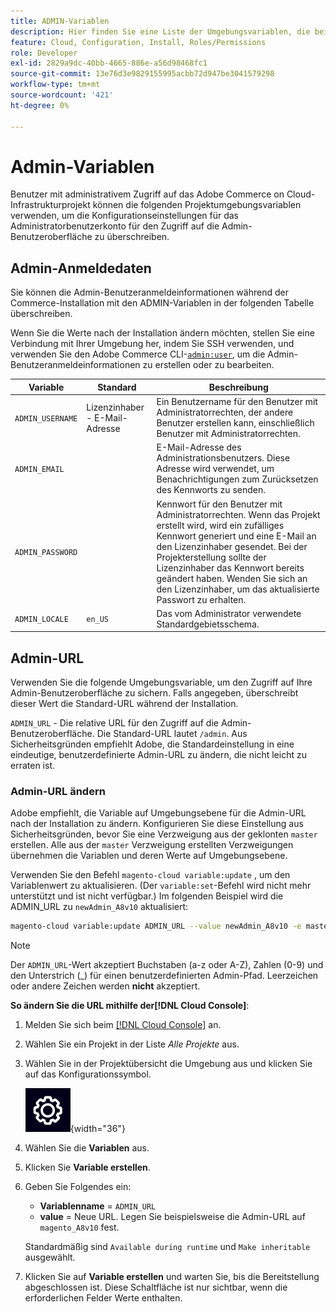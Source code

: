 ```yaml
---
title: ADMIN-Variablen
description: Hier finden Sie eine Liste der Umgebungsvariablen, die bei der Installation von Adobe Commerce in der Cloud-Infrastruktur verwendet werden.
feature: Cloud, Configuration, Install, Roles/Permissions
role: Developer
exl-id: 2829a9dc-40bb-4665-886e-a56d98468fc1
source-git-commit: 13e76d3e9829155995acbb72d947be3041579298
workflow-type: tm+mt
source-wordcount: '421'
ht-degree: 0%

---
```


# Admin-Variablen

Benutzer mit administrativem Zugriff auf das Adobe Commerce on Cloud-Infrastrukturprojekt können die folgenden Projektumgebungsvariablen verwenden, um die Konfigurationseinstellungen für das Administratorbenutzerkonto für den Zugriff auf die Admin-Benutzeroberfläche zu überschreiben.

## Admin-Anmeldedaten

Sie können die Admin-Benutzeranmeldeinformationen während der Commerce-Installation mit den ADMIN-Variablen in der folgenden Tabelle überschreiben.

Wenn Sie die Werte nach der Installation ändern möchten, stellen Sie eine Verbindung mit Ihrer Umgebung her, indem Sie SSH verwenden, und verwenden Sie den Adobe Commerce CLI-[`admin:user`](https://experienceleague.adobe.com/docs/commerce-operations/installation-guide/tutorials/admin.html), um die Admin-Benutzeranmeldeinformationen zu erstellen oder zu bearbeiten.

| Variable | Standard | Beschreibung |
| -------------- | --------------------------- | ----------- |
| `ADMIN_USERNAME` | Lizenzinhaber - E-Mail-Adresse | Ein Benutzername für den Benutzer mit Administratorrechten, der andere Benutzer erstellen kann, einschließlich Benutzer mit Administratorrechten. |
| `ADMIN_EMAIL` |                             | E-Mail-Adresse des Administrationsbenutzers. Diese Adresse wird verwendet, um Benachrichtigungen zum Zurücksetzen des Kennworts zu senden. |
| `ADMIN_PASSWORD` |                             | Kennwort für den Benutzer mit Administratorrechten. Wenn das Projekt erstellt wird, wird ein zufälliges Kennwort generiert und eine E-Mail an den Lizenzinhaber gesendet. Bei der Projekterstellung sollte der Lizenzinhaber das Kennwort bereits geändert haben. Wenden Sie sich an den Lizenzinhaber, um das aktualisierte Passwort zu erhalten. |
| `ADMIN_LOCALE` | `en_US` | Das vom Administrator verwendete Standardgebietsschema. |

## Admin-URL

Verwenden Sie die folgende Umgebungsvariable, um den Zugriff auf Ihre Admin-Benutzeroberfläche zu sichern. Falls angegeben, überschreibt dieser Wert die Standard-URL während der Installation.

`ADMIN_URL` - Die relative URL für den Zugriff auf die Admin-Benutzeroberfläche. Die Standard-URL lautet `/admin`. Aus Sicherheitsgründen empfiehlt Adobe, die Standardeinstellung in eine eindeutige, benutzerdefinierte Admin-URL zu ändern, die nicht leicht zu erraten ist.

### Admin-URL ändern

Adobe empfiehlt, die Variable auf Umgebungsebene für die Admin-URL nach der Installation zu ändern. Konfigurieren Sie diese Einstellung aus Sicherheitsgründen, bevor Sie eine Verzweigung aus der geklonten `master` erstellen. Alle aus der `master` Verzweigung erstellten Verzweigungen übernehmen die Variablen und deren Werte auf Umgebungsebene.

Verwenden Sie den Befehl `magento-cloud variable:update` , um den Variablenwert zu aktualisieren. (Der `variable:set`-Befehl wird nicht mehr unterstützt und ist nicht verfügbar.) Im folgenden Beispiel wird die ADMIN_URL zu `newAdmin_A8v10` aktualisiert:

```bash
magento-cloud variable:update ADMIN_URL --value newAdmin_A8v10 -e master
```

>[!NOTE]
>
>Der `ADMIN_URL`-Wert akzeptiert Buchstaben (a-z oder A-Z), Zahlen (0-9) und den Unterstrich (_) für einen benutzerdefinierten Admin-Pfad. Leerzeichen oder andere Zeichen werden **nicht** akzeptiert.

**So ändern Sie die URL mithilfe der[!DNL Cloud Console]**:

1. Melden Sie sich beim [[!DNL Cloud Console]](https://console.adobecommerce.com) an.

1. Wählen Sie ein Projekt in der Liste _Alle Projekte_ aus.

1. Wählen Sie in der Projektübersicht die Umgebung aus und klicken Sie auf das Konfigurationssymbol.

   ![Projektkonfiguration](../../assets/icon-configure.png){width="36"}

1. Wählen Sie die **Variablen** aus.

1. Klicken Sie **Variable erstellen**.

1. Geben Sie Folgendes ein:

   - **Variablenname** = `ADMIN_URL`
   - **value** = Neue URL. Legen Sie beispielsweise die Admin-URL auf `magento_A8v10` fest.

   Standardmäßig sind `Available during runtime` und `Make inheritable` ausgewählt.

1. Klicken Sie auf **Variable erstellen** und warten Sie, bis die Bereitstellung abgeschlossen ist. Diese Schaltfläche ist nur sichtbar, wenn die erforderlichen Felder Werte enthalten.
